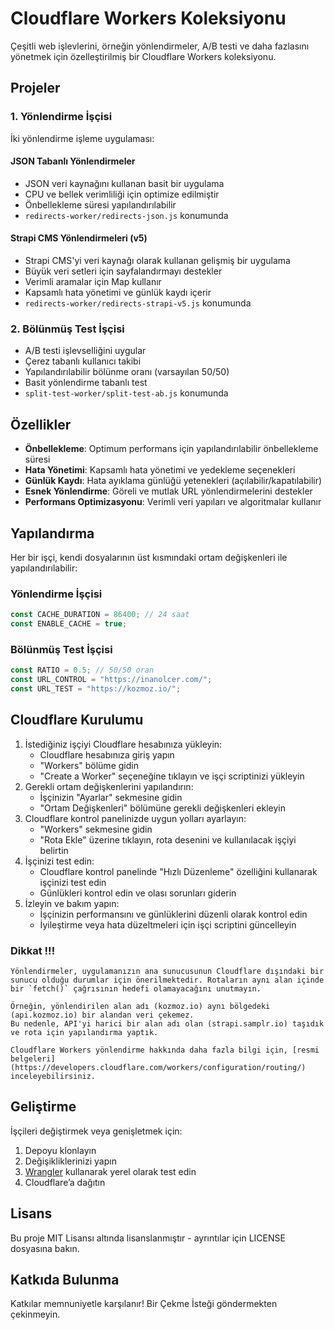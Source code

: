 # Cloudflare Workers Koleksiyonu

Çeşitli web işlevlerini, örneğin yönlendirmeler, A/B testi ve daha fazlasını yönetmek için özelleştirilmiş bir Cloudflare Workers koleksiyonu.

## Projeler

### 1. Yönlendirme İşçisi
İki yönlendirme işleme uygulaması:

#### JSON Tabanlı Yönlendirmeler
- JSON veri kaynağını kullanan basit bir uygulama
- CPU ve bellek verimliliği için optimize edilmiştir
- Önbellekleme süresi yapılandırılabilir
- `redirects-worker/redirects-json.js` konumunda

#### Strapi CMS Yönlendirmeleri (v5)
- Strapi CMS'yi veri kaynağı olarak kullanan gelişmiş bir uygulama
- Büyük veri setleri için sayfalandırmayı destekler
- Verimli aramalar için Map kullanır
- Kapsamlı hata yönetimi ve günlük kaydı içerir
- `redirects-worker/redirects-strapi-v5.js` konumunda

### 2. Bölünmüş Test İşçisi
- A/B testi işlevselliğini uygular
- Çerez tabanlı kullanıcı takibi
- Yapılandırılabilir bölünme oranı (varsayılan 50/50)
- Basit yönlendirme tabanlı test
- `split-test-worker/split-test-ab.js` konumunda

## Özellikler

- **Önbellekleme**: Optimum performans için yapılandırılabilir önbellekleme süresi
- **Hata Yönetimi**: Kapsamlı hata yönetimi ve yedekleme seçenekleri
- **Günlük Kaydı**: Hata ayıklama günlüğü yetenekleri (açılabilir/kapatılabilir)
- **Esnek Yönlendirme**: Göreli ve mutlak URL yönlendirmelerini destekler
- **Performans Optimizasyonu**: Verimli veri yapıları ve algoritmalar kullanır

## Yapılandırma

Her bir işçi, kendi dosyalarının üst kısmındaki ortam değişkenleri ile yapılandırılabilir:

### Yönlendirme İşçisi
```javascript
const CACHE_DURATION = 86400; // 24 saat
const ENABLE_CACHE = true;
```

### Bölünmüş Test İşçisi
```javascript
const RATIO = 0.5; // 50/50 oran
const URL_CONTROL = "https://inanolcer.com/";
const URL_TEST = "https://kozmoz.io/";
```

## Cloudflare Kurulumu

1. İstediğiniz işçiyi Cloudflare hesabınıza yükleyin:
   - Cloudflare hesabınıza giriş yapın
   - "Workers" bölüme gidin
   - "Create a Worker" seçeneğine tıklayın ve işçi scriptinizi yükleyin
2. Gerekli ortam değişkenlerini yapılandırın:
   - İşçinizin "Ayarlar" sekmesine gidin
   - "Ortam Değişkenleri" bölümüne gerekli değişkenleri ekleyin
3. Cloudflare kontrol panelinizde uygun yolları ayarlayın:
   - "Workers" sekmesine gidin
   - "Rota Ekle" üzerine tıklayın, rota desenini ve kullanılacak işçiyi belirtin
4. İşçinizi test edin:
   - Cloudflare kontrol panelinde "Hızlı Düzenleme" özelliğini kullanarak işçinizi test edin
   - Günlükleri kontrol edin ve olası sorunları giderin
5. İzleyin ve bakım yapın:
   - İşçinizin performansını ve günlüklerini düzenli olarak kontrol edin
   - İyileştirme veya hata düzeltmeleri için işçi scriptini güncelleyin

 ### Dikkat !!!
    Yönlendirmeler, uygulamanızın ana sunucusunun Cloudflare dışındaki bir sunucu olduğu durumlar için önerilmektedir. Rotaların aynı alan içinde bir `fetch()` çağrısının hedefi olamayacağını unutmayın.

    Örneğin, yönlendirilen alan adı (kozmoz.io) aynı bölgedeki (api.kozmoz.io) bir alandan veri çekemez.
    Bu nedenle, API'yi harici bir alan adı olan (strapi.samplr.io) taşıdık ve rota için yapılandırma yaptık.

    Cloudflare Workers yönlendirme hakkında daha fazla bilgi için, [resmi belgeleri](https://developers.cloudflare.com/workers/configuration/routing/) inceleyebilirsiniz.

## Geliştirme

İşçileri değiştirmek veya genişletmek için:

1. Depoyu klonlayın
2. Değişikliklerinizi yapın
3. [Wrangler](https://developers.cloudflare.com/workers/wrangler/) kullanarak yerel olarak test edin
4. Cloudflare’a dağıtın

## Lisans

Bu proje MIT Lisansı altında lisanslanmıştır - ayrıntılar için LICENSE dosyasına bakın.

## Katkıda Bulunma

Katkılar memnuniyetle karşılanır! Bir Çekme İsteği göndermekten çekinmeyin.
